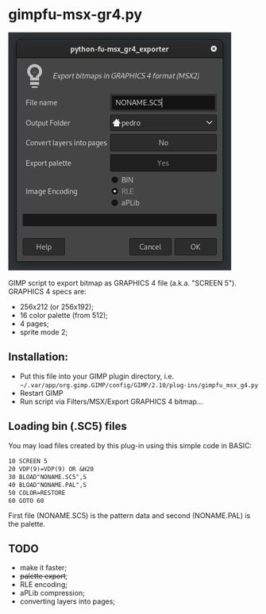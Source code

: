 # gimpfu-msx-gr4.py

![Options dialog](images/dialog.jpg "Options dialog")

GIMP script to export bitmap as GRAPHICS 4 file (a.k.a. "SCREEN 5"). GRAPHICS 4 specs are: 

* 256x212 (or 256x192);
* 16 color palette (from 512);
* 4 pages;
* sprite mode 2;

## Installation: 
- Put this file into your GIMP plugin directory, i.e. `~/.var/app/org.gimp.GIMP/config/GIMP/2.10/plug-ins/gimpfu_msx_g4.py`
- Restart GIMP
- Run script via Filters/MSX/Export GRAPHICS 4 bitmap...

## Loading bin (.SC5) files

You may load files created by this plug-in using this simple code in BASIC:
```
10 SCREEN 5
20 VDP(9)=VDP(9) OR &H20
30 BLOAD"NONAME.SC5",S
40 BLOAD"NONAME.PAL",S
50 COLOR=RESTORE
60 GOTO 60
```
First file (NONAME.SC5) is the pattern data and second (NONAME.PAL) is the palette.

## TODO

* make it faster;
* ~~palette export~~;
* RLE encoding;
* aPLib compression;
* converting layers into pages;
